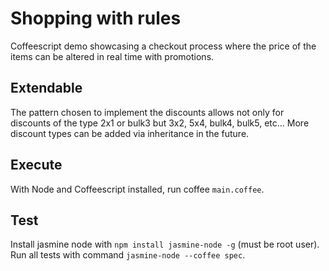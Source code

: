Shopping with rules
======

Coffeescript demo showcasing a checkout process where the price of the items can be altered in real time with promotions.

Extendable
------

The pattern chosen to implement the discounts allows not only for discounts of the type 2x1 or bulk3 but 3x2, 5x4, bulk4, bulk5, etc...
More discount types can be added via inheritance in the future.

Execute
------

With Node and Coffeescript installed, run coffee `main.coffee`.

Test
------

Install jasmine node with `npm install jasmine-node -g` (must be root user).
Run all tests with command `jasmine-node --coffee spec`.